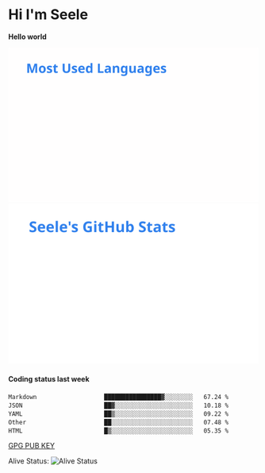 <h1>Hi I'm Seele</h1>

<b>Hello world</b>

<img src='/assets/top-langs.svg' alt="Seele's github langs"> <img src='/assets/stats.svg' alt="Seele's github stats" >

<h4>Coding status last week </h4>

<!--START_SECTION:waka-->

```txt
Markdown                   ████████████████▓░░░░░░░░   67.24 %
JSON                       ██▓░░░░░░░░░░░░░░░░░░░░░░   10.18 %
YAML                       ██▒░░░░░░░░░░░░░░░░░░░░░░   09.22 %
Other                      ██░░░░░░░░░░░░░░░░░░░░░░░   07.48 %
HTML                       █▒░░░░░░░░░░░░░░░░░░░░░░░   05.35 %
```

<!--END_SECTION:waka-->

[GPG PUB KEY](https://keys.openpgp.org/vks/v1/by-fingerprint/3FCE91BF5B9666B55B67213C4C57B7824A5B6680)

Alive Status: ![Alive Status](https://hc.dvd.moe/b/2/8b44cecc-1f43-4449-9b4b-9c7fd754673c.svg)
